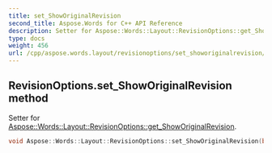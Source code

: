 ```yaml
---
title: set_ShowOriginalRevision
second_title: Aspose.Words for C++ API Reference
description: Setter for Aspose::Words::Layout::RevisionOptions::get_ShowOriginalRevision. 
type: docs
weight: 456
url: /cpp/aspose.words.layout/revisionoptions/set_showoriginalrevision/
---
```

## RevisionOptions.set_ShowOriginalRevision method


Setter for [Aspose::Words::Layout::RevisionOptions::get_ShowOriginalRevision](../get_showoriginalrevision/).

```cpp
void Aspose::Words::Layout::RevisionOptions::set_ShowOriginalRevision(bool value)
```

